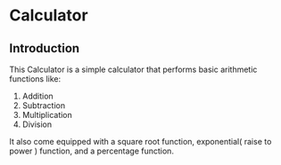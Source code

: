 # Calculator

## Introduction

This Calculator  is a simple calculator that performs basic arithmetic functions like:

1. Addition
2. Subtraction
3. Multiplication
4. Division

It also come equipped with a square root function, exponential( raise to power ) function, and a percentage function.
